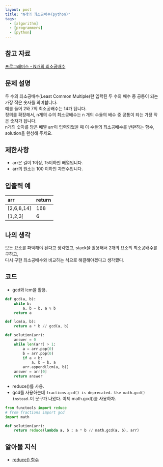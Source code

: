 ```yaml
---
layout: post
title: "N개의 최소공배수(python)"
tags:
  - [algorithm]
  - [programmers]
  - [python]
---
```


## 참고 자료

[프로그래머스 - N개의 최소공배수](https://programmers.co.kr/learn/courses/30/lessons/12953)

## 문제 설명

두 수의 최소공배수(Least Common Multiple)란 입력된 두 수의 배수 중 공통이 되는 가장 작은 숫자를 의미합니다.  
예를 들어 2와 7의 최소공배수는 14가 됩니다.  
정의를 확장해서, n개의 수의 최소공배수는 n 개의 수들의 배수 중 공통이 되는 가장 작은 숫자가 됩니다.  
n개의 숫자를 담은 배열 arr이 입력되었을 때 이 수들의 최소공배수를 반환하는 함수, solution을 완성해 주세요.

## 제한사항

- arr은 길이 1이상, 15이하인 배열입니다.
- arr의 원소는 100 이하인 자연수입니다.

## 입출력 예

| arr        | return |
| :--------- | :----- |
| [2,6,8,14] | 168    |
| [1,2,3]    | 6      |

## 나의 생각

모든 요소를 파악해야 된다고 생각했고, stack을 활용해서 2개의 요소의 최소공배수를 구하고,  
다시 구한 최소공배수와 비교하는 식으로 해결해야겠다고 생각했다.

## 코드

- gcd와 lcm을 활용.

```python
def gcd(a, b):
    while b:
        a, b = b, a % b
    return a

def lcm(a, b):
    return a * b // gcd(a, b)

def solution(arr):
    answer = 0
    while len(arr) > 1:
        a = arr.pop(0)
        b = arr.pop(0)
        if a < b:
            a, b = b, a
        arr.append(lcm(a, b))
    answer = arr[0]
    return answer
```

- reduce()를 사용.
- gcd를 사용하는데 `fractions.gcd() is deprecated. Use math.gcd() instead.`이 문구가 나왔다. 이제 math.gcd()를 사용하자.

```python
from functools import reduce
# from fractions import gcd
import math

def solution(arr):
    return reduce(lambda a, b : a * b // math.gcd(a, b), arr)
```

## 알아볼 지식

- [reduce() 함수](https://airvw.github.io/python/2020-11-15-reduce/)
